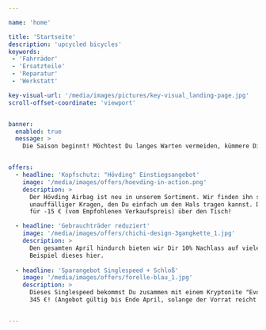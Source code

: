 ```yaml
---

name: 'home'

title: 'Startseite'
description: 'upcycled bicycles'
keywords:
 - 'Fahrräder'
 - 'Ersatzteile'
 - 'Reparatur'
 - 'Werkstatt' 

key-visual-url: '/media/images/pictures/key-visual_landing-page.jpg'
scroll-offset-coordinate: 'viewport'


banner:
  enabled: true
  message: >
    Die Saison beginnt! Möchtest Du langes Warten vermeiden, kümmere Dich jetzt um die Frühjahrsinspektion.


offers:
  - headline: 'Kopfschutz: "Hövding" Einstiegsangebot'
    image: '/media/images/offers/hoevding-in-action.png'
    description: >
      Der Hövding Airbag ist neu in unserem Sortiment. Wir finden ihn super, denn er revolutioniert den Kopfschutz mit unglaublich guten Testergebnissen. Bis er gebraucht wird, ist er jedoch ein 
      unauffälliger Kragen, den Du einfach um den Hals tragen kannst. Die erster drei gehen bei uns 
      für -15 € (vom Empfohlenen Verkaufspreis) über den Tisch!

  - headline: 'Gebrauchträder reduziert'
    image: '/media/images/offers/chichi-design-3gangkette_1.jpg'
    description: >
      Den gesamten April hindurch bieten wir Dir 10% Nachlass auf viele unserer Gebrauchträder. Zum 
      Beispiel dieses hier.
  
  - headline: 'Sparangebot Singlespeed + Schloß'
    image: '/media/images/offers/forelle-blau_1.jpg'
    description: >
      Dieses Singlespeed bekommst Du zusammen mit einem Kryptonite "Evolution Mini-5" für laue 
      345 €! (Angebot gültig bis Ende April, solange der Vorrat reicht.)


---
```

